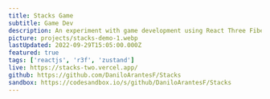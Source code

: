 ```yaml
---
title: Stacks Game
subtitle: Game Dev
description: An experiment with game development using React Three Fiber. It's inpired by the Stack mobile game and I still plan to add more features and improvements in the future.
picture: projects/stacks-demo-1.webp
lastUpdated: 2022-09-29T15:05:00.000Z
featured: true
tags: ['reactjs', 'r3f', 'zustand']
live: https://stacks-two.vercel.app/
github: https://github.com/DaniloArantesF/Stacks
sandbox: https://codesandbox.io/s/github/DaniloArantesF/Stacks
---
```

